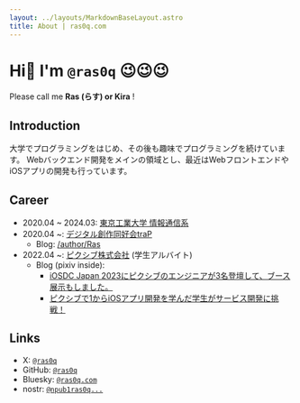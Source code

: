 ```yaml
---
layout: ../layouts/MarkdownBaseLayout.astro
title: About | ras0q.com
---
```


# Hi👋 I'm `@ras0q` 😉😉😉

Please call me **Ras (らす) or Kira** !

## Introduction

大学でプログラミングをはじめ、その後も趣味でプログラミングを続けています。
Webバックエンド開発をメインの領域とし、最近はWebフロントエンドやiOSアプリの開発も行っています。

## Career

- 2020.04 ~ 2024.03: [東京工業大学 情報通信系](https://educ.titech.ac.jp/ict/)
- 2020.04 ~: [デジタル創作同好会traP](https://trap.jp/)
  - Blog: [/author/Ras](https://trap.jp/author/Ras)
- 2022.04 ~: [ピクシブ株式会社](https://www.pixiv.co.jp/) (学生アルバイト)
  - Blog (pixiv inside):
    - [iOSDC Japan 2023にピクシブのエンジニアが3名登壇して、ブース展示もしました。](https://inside.pixiv.blog/2023/09/14/183000)
    - [ピクシブで1からiOSアプリ開発を学んだ学生がサービス開発に挑戦！](https://inside.pixiv.blog/2023/09/21/160000)

## Links

- X: [`@ras0q`](https://x.com/ras0q)
- GitHub: [`@ras0q`](https://github.com/ras0q)
- Bluesky: [`@ras0q.com`](https://bsky.app/profile/ras0q.com)
- nostr: [`@npub1ras0q...`](https://nostr.com/npub1ras0qt0ddctm7h67gxgynw7zjpmsjpreg6506j3fefmkaffelh0sp64zry)
